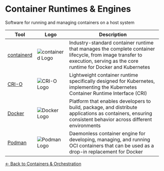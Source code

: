# Container Runtimes & Engines

Software for running and managing containers on a host system

| Tool | Logo | Description |
|------|------|-------------|
| [containerd](https://containerd.io/) | ![containerd Logo](/logos/devops/containers/containerd.png) | Industry-standard container runtime that manages the complete container lifecycle, from image transfer to execution, serving as the core runtime for Docker and Kubernetes |
| [CRI-O](https://cri-o.io/) | ![CRI-O Logo](/logos/devops/containers/cri-o.png) | Lightweight container runtime specifically designed for Kubernetes, implementing the Kubernetes Container Runtime Interface (CRI) |
| [Docker](https://www.docker.com/) | ![Docker Logo](/logos/devops/containers/docker.png) | Platform that enables developers to build, package, and distribute applications as containers, ensuring consistent behavior across different environments |
| [Podman](https://podman.io/) | ![Podman Logo](/logos/devops/containers/podman.png) | Daemonless container engine for developing, managing, and running OCI containers that can be used as a drop-in replacement for Docker |

[← Back to Containers & Orchestration](../)
